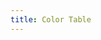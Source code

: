 ```yaml
---
title: Color Table
---
```


<style type="text/css">
	.tpd {
		padding-left: 10px !important;
	}
</style>

<script type="text/javascript">
	'use strict';
	var header = `<table>
		<tbody style="line-height: 1em;">
			<tr>
				<th style="width:200px">Color</th>
				<th class="tpd">Hex</th>
				<th>R</th>
				<th>G</th>
				<th>B</th>
				<th>Decimal</th>
			</tr>`;

  function hexToRgb(hex) {
    var result = /^#?([a-f\d]{2})([a-f\d]{2})([a-f\d]{2})$/i.exec(hex);
    return result ? [
      parseInt(result[1], 16),
      parseInt(result[2], 16),
      parseInt(result[3], 16)
    ] : null;
  }
  var colors = [
16775408,
3548899,
14150650,
2185215,
13959039,
2402559,
16777200,
5754851,
8426659,
12969471,
13495295,
14822282,
2057884,
2697691,
2048647,
8894686,
997002,
2372490,
10526303,
254975,
221695,
1219071,
2200045,
13416453,
65407,
1993170,
1343590,
2732897,
11229501,
4231485,
8882816,
5275647,
15570276,
14481663,
16777184,
755384,
25600,
7059389,
3107669,
36095,
13382297,
9419919,
9125192,
5197615,
13749760,
13828244,
858083,
10363281,
3157731,
1222911,
1654131,
9639167,
16760576,
5592405,
16748574,
13231868,
5753088,
1654228,
2237106,
15792895,
2263842,
14474460,
3150563,
16775416,
55295,
2139610,
2521287,
867839,
3145645,
15794160,
11823615,
2037680,
5516808,
15794175,
2171945,
9234160,
3884846,
16443110,
16118015,
64636,
13499135,
14480885,
15128749,
852991,
1028351,
8421616,
8576494,
11184810,
12695295,
8036607,
11186720,
16436871,
16740484,
10061943,
14599344,
7405422,
14745599,
3329330,
15134970,
10397699,
6303920,
1328534,
1667299,
11193702,
13434880,
13850042,
14381203,
7451452,
15624315,
10156544,
13422920,
8721863,
6924515,
7346457,
13237437,
16449525,
14804223,
11920639,
11394815,
8388608,
8388608,
4226559,
15136253,
2842171,
2330219,
17919,
14053594,
11200750,
10025880,
15658671,
9662683,
14020607,
4342384,
12180223,
13214003,
2869514,
4531931,
4163021,
14524637,
15130800,
5189166,
5711495,
1335751,
1198707,
3684067,
9408444,
14772545,
1262987,
7504122,
6333684,
1343536,
5737262,
15660543,
1189470,
2970272,
15453831,
13458026,
9470064,
16119285,
16448255,
8388352,
11829830,
1007160,
14204888,
15794172,
4678655,
13688896,
9225984,
9374226,
7218268,
337502,
2038228,
10051215,
9445584,
6914176,
11788021,
7378139,
3329434,
1540835,
16775164,
9109504,
10824234,
14423100,
15761536,
15308410,
16752762,
16729344,
16747520,
12092939,
15657130,
12433259,
10145074,
5597999,
7048739,
8190976,
11403055,
25600,
2263842,
3329330,
9498256,
10025880,
9419919,
64154,
65407,
3050327,
6737322,
3978097,
2142890,
3100495,
35723,
65535,
14745599,
52945,
4772300,
11529966,
11591910,
6266528,
4620980,
6591981,
49151,
2003199,
11393254,
8900331,
8900346,
1644912,
139,
205,
255,
4286945,
9055202,
4734347,
6970061,
8087790,
9662683,
9109643,
9699539,
10040012,
12211667,
16711935,
13047173,
14381203,
16716947,
16738740,
16758465,
16761035,
16444375,
16772045,
16775885,
16448210,
16777184,
9127187,
16032864,
13808780,
12357519,
16768685,
16767673,
16770273,
16773365,
16643558,
16773077,
16121850,
7372944,
7833753,
11584734,
16775920,
15792383,
16316671,
16119285,
16756409,
15639213,
13470869,
9133925,
16758213,
15641016,
13472158,
9134956,
16745131,
15628703,
13461641,
9127773,
16773365,
15655141,
13484485,
9143174,
16727702,
15612556,
13447800,
9118290,
16740020,
15624871,
13459600,
9124450,
16716947,
15602313,
13439094,
9112144,
16725171,
15610023,
13445520,
9116770,
13639824,
16745466,
15629033,
13461961,
9127817,
16769535,
15651566,
13481421,
9141131,
16759807,
15642350,
13473485,
9135755,
15597806,
13435085,
9109643,
14706431,
13721582,
11817677,
8009611,
12533503,
11680494,
10105549,
6824587,
10170623,
9514222,
8201933,
5577355,
11240191,
10451438,
9005261,
6113163,
8679679,
8613887,
8021998,
6904269,
4668555,
238,
205,
139,
4749055,
4419310,
3825613,
2572427,
13296127,
12374766,
10663373,
7240587,
13034239,
12178414,
10467021,
7109515,
2003199,
1869550,
1602765,
1068683,
6535423,
6073582,
5215437,
3564683,
11592447,
10802158,
9287373,
6323083,
8900351,
8306926,
7120589,
4878475,
49151,
45806,
39629,
26763,
12578815,
11722734,
10141901,
6849419,
10024447,
9364974,
8046029,
5473931,
62975,
58862,
50637,
34443,
15794175,
14741230,
12701133,
8620939,
14745599,
13758190,
11849165,
8031115,
12320767,
11464430,
9883085,
6720395,
9961471,
9301742,
7982541,
5409675,
61166,
52685,
35723,
239774,
8424071,
51084,
8388564,
7794374,
6737322,
4557684,
61046,
52582,
35653,
5570463,
5172884,
4443520,
3050327,
51543,
4034880,
15794160,
14741216,
12701121,
8620931,
12713921,
11857588,
10210715,
6916969,
10157978,
9498256,
8179068,
5540692,
60928,
52480,
35584,
3178516,
8388352,
7794176,
6737152,
4557568,
13303664,
12381800,
10669402,
7244605,
12648254,
11791930,
10145074,
6916898,
16777200,
15658720,
13487553,
9145219,
16777184,
15658705,
13487540,
9145210,
15658496,
13487360,
9145088,
8421481,
16774799,
15656581,
13485683,
9143886,
16775885,
15657407,
13486501,
9144688,
16772235,
15654018,
13483632,
9142604,
16766720,
15649024,
13479168,
9139456,
16775388,
15657165,
13486257,
9144440,
16761125,
15643682,
13474589,
9136404,
16759055,
15641870,
13473036,
9135368,
16753920,
15636992,
13468928,
9132544,
16771002,
15653038,
13482646,
9141862,
16768685,
15650721,
13480843,
9140574,
16750866,
16773083,
15654860,
13484208,
9143160,
16765851,
15648145,
13478525,
9139029,
16770244,
15652279,
13481886,
9141611,
16744192,
15627776,
13460992,
9127168,
16744448,
16753999,
15637065,
13468991,
9132587,
16767673,
15649709,
13479829,
9140069,
16774638,
15656414,
13485503,
9143938,
13066516,
16744228,
15627809,
13461021,
9127187,
2696225,
16743744,
16736515,
9057807,
16745031,
15628610,
13461561,
9127718,
16752762,
15635826,
13468002,
9131842,
16729344,
15613952,
13448960,
9118976,
16747625,
15630946,
13463636,
9129017,
16740950,
15624784,
13458245,
9125423,
9057060,
16737095,
15621186,
13455161,
9123366,
16770273,
15652306,
13481909,
9141627,
16775930,
15657449,
13486537,
9144713,
16761281,
15643828,
13474715,
9136489,
13458524,
16738922,
15623011,
9124410,
13456725,
16728128,
15612731,
13447987,
9118499,
16724016,
15608876,
13444646,
9116186,
15597568,
13434880,
9109504,
9320590,
7434694,
8232640,
3706510,
7456369,
9342520,
12960170,
13005169,
5592405,
1973790,
2631720,
5329233,
5987163,
8684676,
9342606,
11184810,
12040119,
12698049,
15395562,
16053492,
16119285,
13882323,
11119017,
16579836,
16448250,
16250871,
15921906,
15790320,
15592941,
15461355,
15263976,
15066597,
14935011,
14737632,
14606046,
14408667,
14277081,
14079702,
13948116,
13750737,
13619151,
13421772,
13224393,
13092807,
12895428,
12763842,
12566463,
12434877,
12237498,
12105912,
11908533,
11776947,
11579568,
11382189,
11250603,
11053224,
10921638,
10724259,
10592673,
10395294,
10263708,
10066329,
9868950,
9737364,
9539985,
9408399,
9211020,
9079434,
8882055,
8750469,
8553090,
8355711,
8224125,
8026746,
7895160,
7697781,
7566195,
7368816,
7237230,
7039851,
6908265,
6710886,
6513507,
6381921,
6184542,
6052956,
5855577,
5723991,
5526612,
5395026,
5197647,
5066061,
4868682,
4671303,
4539717,
4342338,
4210752,
4013373,
3881787,
3684408,
3552822,
3355443,
3158064,
3026478,
2829099,
2697513,
2500134,
2368548,
2171169,
2039583,
1842204,
1710618,
1513239,
1315860,
1184274,
986895,
855309,
657930,
526344,
328965,
197379
	];
	function padLeft(nr, n, str){
	    return Array(n-String(nr).length+1).join(str||'0')+nr;
	}

	function row(dec) {
		var hex = '#' + padLeft(dec.toString(16), 6);
		var rgb = hexToRgb(hex);
		var row=`<tr>
					<td bgcolor="${hex}">&nbsp;</td>
					<td class="tpd">${hex}</td>
					<td>${rgb[0]}</td>
					<td>${rgb[1]}</td>
					<td>${rgb[2]}</td>
					<td>${dec}</td>
				</tr>`;
		return row;
	}

	window.onload = function() {
		var c = [];
		for (var i = colors.length - 1; i >= 0; i--) {
			c.push(row(colors[i]));
		}
		document.getElementsByClassName('entry-content')[0].innerHTML += header + (c.join('')) + footer;
	}

	var footer = `
		</tbody>
	</table>`;
</script>